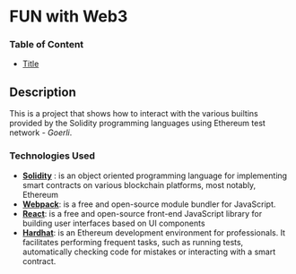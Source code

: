 # FUN with Web3

### Table of Content

-   [Title](#fun-with-web3)

## Description

This is a project that shows how to interact with the various builtins provided by the Solidity programming languages using Ethereum test network - _Goerli_.

### Technologies Used

-   [**Solidity**](https://docs.soliditylang.org/) : is an object oriented programming language for implementing smart contracts on various blockchain platforms, most notably, Ethereum
-   [**Webpack**](https://webpack.js.org/): is a free and open-source module bundler for JavaScript.
-   [**React**](https://reactjs.org): is a free and open-source front-end JavaScript library for building user interfaces based on UI components
-   [**Hardhat**](https://hardhat.org/): is an Ethereum development environment for professionals. It facilitates performing frequent tasks, such as running tests, automatically checking code for mistakes or interacting with a smart contract.
